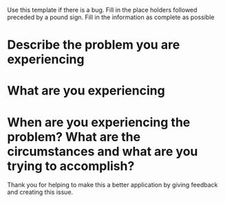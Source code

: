 Use this template if there is a bug. Fill in the place holders followed preceded by a pound sign. Fill in the information as complete as possible

# Describe the problem you are experiencing
# What are you experiencing
# When are you experiencing the problem?  What are the circumstances and what are you trying to accomplish?

Thank you for helping to make this a better application by giving feedback and creating this issue.
